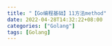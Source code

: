 ```yaml
---
title: "【Go编程基础】11方法method"
date: 2022-04-28T14:32:22+08:00
categories: ["Golang"]
tags: [Golang]
---
```

